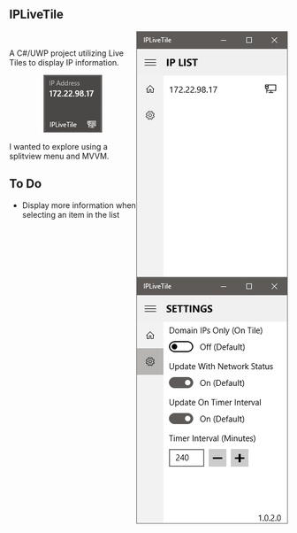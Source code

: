 ## IPLiveTile
<p align="right"><img align="right" src="https://github.com/j4c3/IPLiveTile/blob/master/Readme_Resources/IPLiveTile_MainList.png"> &nbsp; &nbsp; <img align="right" src="https://github.com/j4c3/IPLiveTile/blob/master/Readme_Resources/IPLiveTile_Settings.png"></p>
<p>A C#/UWP project utilizing Live Tiles to display IP information.</p>
<p align="center"><img src="https://github.com/j4c3/IPLiveTile/blob/master/Readme_Resources/IPLiveTile_Tile.png"></p>
<p>I wanted to explore using a splitview menu and MVVM.</p>

## To Do
- Display more information when selecting an item in the list

